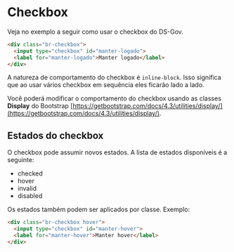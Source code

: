# Checkbox

Veja no exemplo a seguir como usar o checkbox do DS-Gov.

```html
<div class="br-checkbox">
  <input type="checkbox" id="manter-logado">
  <label for="manter-logado">Manter logado</label>
</div>
```

A natureza de comportamento do checkbox é `inline-block`. Isso significa que ao usar vários checkbox em sequência eles ficarão lado a lado.

Você poderá modificar o comportamento do checkbox usando as classes **Display** do Bootstrap [https://getbootstrap.com/docs/4.3/utilities/display/](https://getbootstrap.com/docs/4.3/utilities/display/).

## Estados do checkbox

O checkbox pode assumir novos estados. A lista de estados disponíveis é a seguinte:

- checked
- hover
- invalid
- disabled

Os estados também podem ser aplicados por classe. Exemplo:

```html
<div class="br-checkbox hover">
  <input type="checkbox" id="manter-hover">
  <label for="manter-hover">Manter hover</label>
</div>
```
